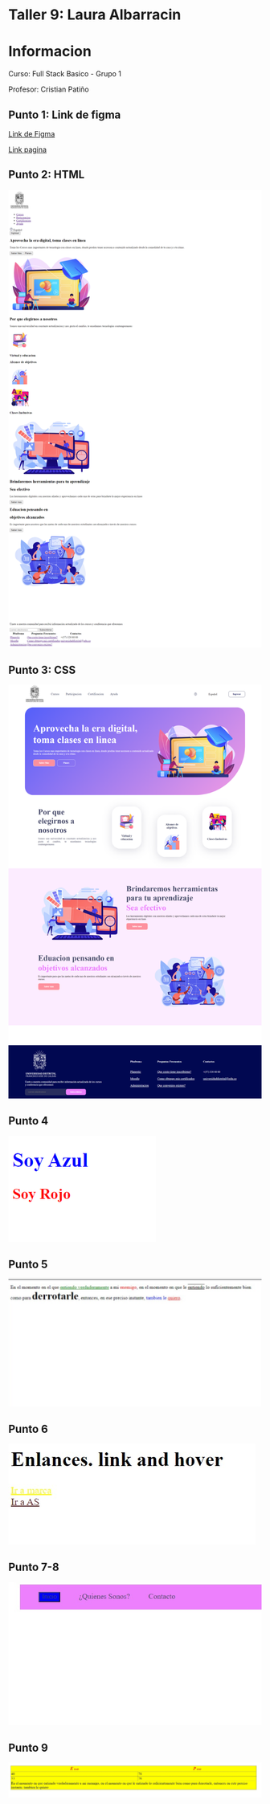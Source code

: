 <h1>Taller 9: Laura Albarracin</h1>

<h1>Informacion</h2>
<p>Curso: Full Stack Basico - Grupo 1</p>
<p>Profesor: Cristian Patiño</a>

<h2>Punto 1: Link de figma</h2>
<a href="https://www.figma.com/file/jQSuHHzzQVeWHFsXltMdzj/Laura-Albarracin---Ejercicio-9?type=design&node-id=0%3A1&mode=design&t=39Q4toQcx0ZL2K4p-1">Link de Figma</a>

<a href="./TallerPagina/index.html">Link pagina</a>

<h2>Punto 2: HTML</h2>
<img src="./Public%201/Images/Html.png" alt="html">

<h2>Punto 3: CSS</h2>
<img src="./Public%201/Images/Css.png">

<h2>Punto 4</h2>
<img src="./Public%201/Images/Punto%204.png">

<h2>Punto 5</h2>

<img src="./Public%201/Images/Punto%205.png.jpeg">

<h2>Punto 6</h2>

<img src="./Public 1/Images/Punto 6.jpeg">

<h2>Punto 7-8</h2>
<img src="./Public 1/Images/Punto 7-8.jpeg">

<h2>Punto 9</h2>
<img src="./Public 1/Images/Punto 9.jpeg">
